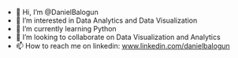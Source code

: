 - 👋 Hi, I’m @DanielBalogun
- 👀 I’m interested in Data Analytics and Data Visualization 
- 🌱 I’m currently learning Python
- 💞️ I’m looking to collaborate on Data Visualization and Analytics
- 📫 How to reach me on linkedin: www.linkedin.com/danielbalogun

<!---
DanielBalogun/DanielBalogun is a ✨ special ✨ repository because its `README.md` (this file) appears on your GitHub profile.
You can click the Preview link to take a look at your changes.
--->
